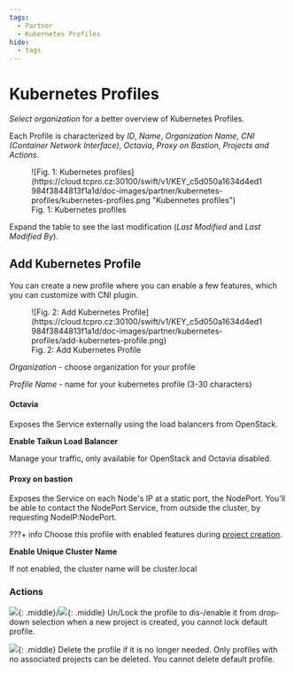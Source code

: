 ```yaml
---
tags:
  - Partner
  - Kubernetes Profiles
hide:
  - tags
---
```


# **Kubernetes Profiles**

*Select organization* for a better overview of Kubernetes Profiles.

Each Profile is characterized by *ID*, *Name*, *Organization Name*, *CNI (Container Network Interface)*, *Octavia*, *Proxy on Bastion*, *Projects and Actions*.

<figure markdown>
  ![Fig. 1: Kubernetes profiles](https://cloud.tcpro.cz:30100/swift/v1/KEY_c5d050a1634d4ed1984f3844813f1a1d/doc-images/partner/kubernetes-profiles/kubernetes-profiles.png "Kubennetes profiles")
  <figcaption>Fig. 1: Kubernetes profiles</figcaption>
</figure>

Expand the table to see the last modification (*Last Modified* and *Last Modified By*).


## **Add Kubernetes Profile**

You can create a new profile where you can enable a few features, which you can customize with CNI plugin.

<figure markdown>
  ![Fig. 2: Add Kubernetes Profile](https://cloud.tcpro.cz:30100/swift/v1/KEY_c5d050a1634d4ed1984f3844813f1a1d/doc-images/partner/kubernetes-profiles/add-kubernetes-profile.png)
  <figcaption>Fig. 2: Add Kubernetes Profile</figcaption>
</figure>

*Organization* - choose organization for your profile

*Profile Name* - name for your kubernetes profile (3-30 characters)

#### Octavia

Exposes the Service externally using the load balancers from OpenStack.

**Enable Taikun Load Balancer**

Manage your traffic, only available for OpenStack and Octavia disabled.

#### Proxy on bastion

Exposes the Service on each Node's IP at a static port, the NodePort. You'll be able to contact the NodePort Service, from outside the cluster, by requesting NodeIP:NodePort.

???+ info
    Choose this profile with enabled features during [project creation](../projects/creating-a-new-project).

**Enable Unique Cluster Name**

If not enabled, the cluster name will be cluster.local

### Actions

![](https://cloud.tcpro.cz:30100/swift/v1/KEY_c5d050a1634d4ed1984f3844813f1a1d/doc-images/icons/lock.png){: .middle}/![](https://cloud.tcpro.cz:30100/swift/v1/KEY_c5d050a1634d4ed1984f3844813f1a1d/doc-images/icons/unlock.png){: .middle} Un/Lock the profile to dis-/enable it from drop-down selection when a new project is created, you cannot lock default profile.

![](https://cloud.tcpro.cz:30100/swift/v1/KEY_c5d050a1634d4ed1984f3844813f1a1d/doc-images/icons/delete.png){: .middle} Delete the profile if it is no longer needed. Only profiles with no associated projects can be deleted. You cannot delete default profile.
